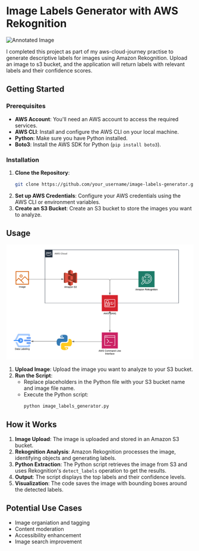 # Image Labels Generator with AWS Rekognition

![Annotated Image](annotated_image.jpg)

I completed this project as part of my aws-cloud-journey practise to generate descriptive labels for images using  Amazon Rekognition. Upload an image to s3 bucket, and the application will return labels with relevant labels and their confidence scores.


## Getting Started

### Prerequisites

- **AWS Account**: You'll need an AWS account to access the required services.
- **AWS CLI**: Install and configure the AWS CLI on your local machine.
- **Python**: Make sure you have Python installed.
- **Boto3**: Install the AWS SDK for Python (`pip install boto3`).

### Installation

1. **Clone the Repository**:
    ```bash
    git clone https://github.com/your_username/image-labels-generator.git
    ```
2. **Set up AWS Credentials**: Configure your AWS credentials using the AWS CLI or environment variables.
3. **Create an S3 Bucket**: Create an S3 bucket to store the images you want to analyze.

## Usage

![Image of Architecture Diagram](architecture_diagram.png)

1. **Upload Image**: Upload the image you want to analyze to your S3 bucket.
2. **Run the Script**:
    - Replace placeholders in the Python file with your S3 bucket name and image file name.
    - Execute the Python script:
      ```bash
      python image_labels_generator.py
      ```

## How it Works

1. **Image Upload**: The image is uploaded and stored in an Amazon S3 bucket.
2. **Rekognition Analysis**: Amazon Rekognition processes the image, identifying objects and generating labels.
3. **Python Extraction**: The Python script retrieves the image from S3 and uses Rekognition's `detect_labels` operation to get the results.
4. **Output**: The script displays the top labels and their confidence levels.
5. **Visualization**: The code saves the image with bounding boxes around the detected labels.

## Potential Use Cases

- Image organiation and tagging
- Content moderation
- Accessibility enhancement
- Image search improvement

